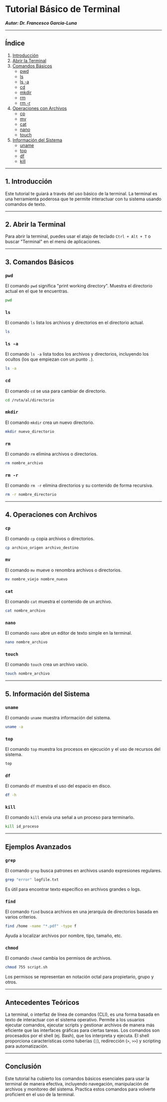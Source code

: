 # Tutorial Básico de Terminal

***Autor: Dr. Francesco Garcia-Luna***

---

## Índice
1. [Introducción](#1-introduccion)
2. [Abrir la Terminal](#2-abrir-la-terminal)
3. [Comandos Básicos](#3-comandos-basicos)
    - [pwd](#pwd)
    - [ls](#ls)
    - [ls -a](#ls-a)
    - [cd](#cd)
    - [mkdir](#mkdir)
    - [rm](#rm)
    - [rm -r](#rm-r)
4. [Operaciones con Archivos](#4-operaciones-con-archivos)
    - [cp](#cp)
    - [mv](#mv)
    - [cat](#cat)
    - [nano](#nano)
    - [touch](#touch)
5. [Información del Sistema](#5-informacion-del-sistema)
    - [uname](#uname)
    - [top](#top)
    - [df](#df)
    - [kill](#kill)

---

## 1. Introducción

Este tutorial te guiará a través del uso básico de la terminal. La terminal es una herramienta poderosa que te permite interactuar con tu sistema usando comandos de texto.

---

## 2. Abrir la Terminal

Para abrir la terminal, puedes usar el atajo de teclado `Ctrl + Alt + T` o buscar "Terminal" en el menú de aplicaciones.

---

## 3. Comandos Básicos

### `pwd`
El comando `pwd` significa "print working directory". Muestra el directorio actual en el que te encuentras.
```sh
pwd
```

### `ls`
El comando `ls` lista los archivos y directorios en el directorio actual.
```sh
ls
```

### `ls -a`
El comando `ls -a` lista todos los archivos y directorios, incluyendo los ocultos (los que empiezan con un punto `.`).
```sh
ls -a
```

### `cd`
El comando `cd` se usa para cambiar de directorio.
```sh
cd /ruta/al/directorio
```

### `mkdir`
El comando `mkdir` crea un nuevo directorio.
```sh
mkdir nuevo_directorio
```

### `rm`
El comando `rm` elimina archivos o directorios.
```sh
rm nombre_archivo
```

### `rm -r`
El comando `rm -r` elimina directorios y su contenido de forma recursiva.
```sh
rm -r nombre_directorio
```

---

## 4. Operaciones con Archivos

### `cp`
El comando `cp` copia archivos o directorios.
```sh
cp archivo_origen archivo_destino
```

### `mv`
El comando `mv` mueve o renombra archivos o directorios.
```sh
mv nombre_viejo nombre_nuevo
```

### `cat`
El comando `cat` muestra el contenido de un archivo.
```sh
cat nombre_archivo
```

### `nano`
El comando `nano` abre un editor de texto simple en la terminal.
```sh
nano nombre_archivo
```

### `touch`
El comando `touch` crea un archivo vacío.
```sh
touch nombre_archivo
```

---

## 5. Información del Sistema

### `uname`
El comando `uname` muestra información del sistema.
```sh
uname -a
```

### `top`
El comando `top` muestra los procesos en ejecución y el uso de recursos del sistema.
```sh
top
```

### `df`
El comando `df` muestra el uso del espacio en disco.
```sh
df -h
```

### `kill`
El comando `kill` envía una señal a un proceso para terminarlo.
```sh
kill id_proceso
```

---

## Ejemplos Avanzados

### `grep`
El comando `grep` busca patrones en archivos usando expresiones regulares.
```sh
grep "error" logfile.txt
```
Es útil para encontrar texto específico en archivos grandes o logs.

### `find`
El comando `find` busca archivos en una jerarquía de directorios basada en varios criterios.
```sh
find /home -name "*.pdf" -type f
```
Ayuda a localizar archivos por nombre, tipo, tamaño, etc.

### `chmod`
El comando `chmod` cambia los permisos de archivos.
```sh
chmod 755 script.sh
```
Los permisos se representan en notación octal para propietario, grupo y otros.

---

## Antecedentes Teóricos

La terminal, o interfaz de línea de comandos (CLI), es una forma basada en texto de interactuar con el sistema operativo. Permite a los usuarios ejecutar comandos, ejecutar scripts y gestionar archivos de manera más eficiente que las interfaces gráficas para ciertas tareas. Los comandos son procesados por el shell (ej. Bash), que los interpreta y ejecuta. El shell proporciona características como tuberías (`|`), redirección (`>`, `>>`) y scripting para automatización.

---

## Conclusión

Este tutorial ha cubierto los comandos básicos esenciales para usar la terminal de manera efectiva, incluyendo navegación, manipulación de archivos y monitoreo del sistema. Practica estos comandos para volverte proficient en el uso de la terminal.
